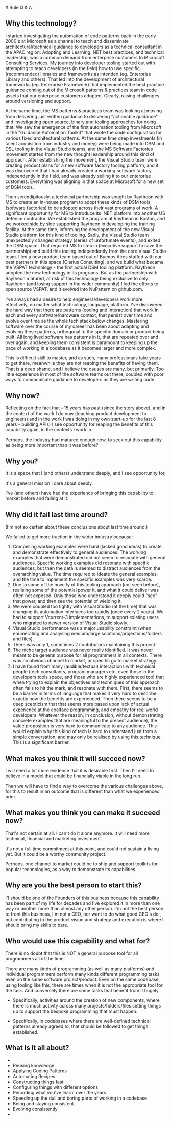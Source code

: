 ﻿﻿﻿﻿﻿﻿﻿﻿﻿# Rule Q & A

## Why this technology?

I started investigating the automation of code patterns back in the early 2000's at Microsoft as a channel to teach and disseminate architectural/technical guidance to developers as a technical consultant in the APAC region. Adopting and Learning .NET best practices, and technical leadership, was a common demand from enterprise customers to Microsoft Consulting Services. My journey into developer tooling started out with attempting to teach developers (in the field) how to use specific (recommended) libraries and frameworks as intended (eg. Enterprise Library and others). That led into the development of architectural frameworks (eg. Enterprise Framework) that implemented the best practice guidance coming out of the Microsoft patterns & practices team in code assets that our enterprise customers adopted. Clearly, raising challenges around versioning and support. 

At the same time, the MS patterns & practices team was looking at moving from delivering just written guidance to delivering "actionable guidance" and investigating open source, binary and tooling approaches for doing that. We saw the emergence of the first automation tooling from Microsoft in the "Guidance Automation Toolkit" that wrote the code configuration for various fixed architectural patterns.  At the same time deep investments (in talent acquisition from industry and money) were being made into DSM and DSL tooling in the Visual Studio teams, and the MS Software Factories movement started from the new thought leadership around this kind of approach. After establishing the movement, the Visual Studio team were creating product plans for a new software factory tooling platform, and it was discovered that I had already created a working software factory independently in the field, and was already selling it to our enterprise customers. Everything was aligning in that space at Microsoft for a new set of DSM tools.

Then serendipitously, a technical partnership was sought by Raytheon with MS to create an in-house program to adopt these kinds of DSM tools (software factories) to be adopted across their vast programs of work. A significant opportunity for MS to introduce its .NET platform into another US defence contractor. We established the program at Raytheon in Boston, and we worked side by side supporting Raytheon in developing the training facility. At the same time, informing the development of the new Visual Studio platform for this kind of tooling. Sadly, the Visual Studio team unexpectedly changed strategy (series of unfortunate events), and exited the DSM space. That required MS to step in (executive support to save the partnership) and build this tooling independently from the core Visual Studio team. I led a new product team based out of Buenos Aires staffed with our best partners in this space (Clarius Consulting), and we build what became the VSPAT technology - the first actual DSM tooling platform. Raytheon adopted the new technology in its programs. But as the partnership with Raytheon matured, at risk of this technology being exclusive to only Raytheon (and losing support in the wider community) I led the efforts to open source VSPAT, and it evolved into NuPattern on github.com. 

I've always had a desire to help engineers/developers work more effectively, no matter what technology, language, platform. I've discovered the hard way  that there are patterns (coding and interaction) that work in each and every software/hardware context, that persist over time and evolve over time as the whole tech stack below changes. Mastering software over the course of my career has been about adapting and evolving these patterns, orthogonal to the specific domain or product being built. All long lived software has patterns in it, that are repeated over and over again, and keeping them consistent is paramount to keeping up the pace of working in a codebase as it becomes larger and more complex.

This is difficult skill to master, and as such, many professionals take years to get there, meanwhile they are not reaping the benefits of having them. That is a deep shame, and I believe the causes are many, but primarily. Too little experience in most of the software teams out there, coupled with poor ways to communicate guidance to developers as they are writing code.

## Why now?

Reflecting on the fact that ~15 years has past (since the story above), and in the context of the work I do now (teaching product development to engineers) and in the work I was doing in my own start-up for the last 8 years - building APIs) I see opportunity for reaping the benefits of this capability again, in the contexts I work in.

Perhaps, the industry had matured enough now, to seek out this capability as being more important than it was before?

## Why you?

It is a space that I (and others) understand deeply, and I see opportunity for,

It's a general mission I care about deeply. 

I've (and others) have had the experience of bringing this capability to market before and failing at it.

## Why did it fail last time around?

(I'm not so certain about these conclusions about last time around.)

We failed to get more traction in the wider industry because:

1. Compelling working examples were hard (lacked good ideas) to create and demonstrate effectively to general audiences. The working examples that were demonstrated did not seem to resonate with general audiences. Specific working examples did resonate with specific audiences, but then the details seemed to distract audiences from the overarching value. The time required to ideate the general examples, and the time to implement the specific examples was very scarce.
1. Due to some of the novelty of this tooling approach (not seen before), realising some of the potential power it, and what it could deliver was often not exposed. Only those who understood it deeply could "see" that power, and then see the potential of wielding it.
1. We were coupled too tightly with Visual Studio (at the time) that was changing its automation interfaces too rapidly (once every 2 years). We had to support Vcurrent-3 implementations, to support existing users who migrated to newer version of Visual Studio slowly.
3. Visual Studio performance was a major usability constraint (when enumerating and analysing medium/large solutions/projections/folders and files).
4. There was only 1, sometimes 2 contributors maintaining this project.
5. The niche target audience was never really identified. It was never meant to be general purpose for all programmers in all contexts. There was no obvious channel to market, or specific go to market strategy.
5. I have found from many (audible/textual) interactions with technical people (tech consultants, program managers etc, even those in the developers tools space, and those who are highly experienced too) that when trying to explain the objectives and techniques of this approach often fails to hit the mark, and resonate with them. First, there seems to be a barrier in terms of language that makes it very hard to describe exactly how the benefits are experienced. Then there seems to be a deep scepticism that that seems more based upon lack of actual experience at the coalface programming, and empathy for real world developers. Whatever the reason, in conclusion, without demonstrating concrete examples that are meaningful to the present audience), the value proposition is very hard to communicate to any audience. This would explain why this kind of tech is hard to understand just from a simple conversation, and may only be realised by using this technique. This is a significant barrier.

## What makes you think it will succeed now?

I will need a lot more evidence that it is desirable first. Then I'll need to believe in a model that could be financially viable in the long run.

Then we will have to find a way to overcome the various challenges above, for this to result in an outcome that is different than what we experienced prior.

## What makes you think you can make it succeed now?

That's not certain at all. I can't do it alone anymore. It will need more technical, financial and marketing investment.

It's not a full time commitment at this point, and could not sustain a living yet. But it could be a worthy community project. 

Perhaps, one channel to market could be to ship and support toolkits for popular technologies, as a way to demonstrate its capabilities.

## Why are you the best person to start this?
I'I should be one of the Founders of this business because this capability has been part of my life for decades and I've explored it in more than one way or another more than almost any other person. I'm not the best person to front this business, I'm not a CEO, nor want to do what good CEO's do , but contributing to the product vision and strategy and execution is where I should bring my skills to bare.

## Who would use this capability and what for?

There is no doubt that this is NOT a general purpose tool for all programmers all of the time.

There are many kinds of programming (as well as many platforms) and individual programmers perform many kinds different programming tasks even on the same software project/product. Even on the same codebase, using tooling like this, there are times when it is not the appropriate tool for the task. And conversely there are some tasks that benefit from it hugely. 

* Specifically, activities around the creation of new components, where there is much activity across many projects/folders/files setting things up to support the bespoke programming that must happen. 

* Specifically, in codebases where there are well-defined technical patterns already agreed to, that should be followed to get things established.

## What is it all about?

* 
* Reusing knowledge
* Applying Coding Patterns
* Automating Recipes
* Constructing things fast
* Configuring things with different options
* Recording what you've learnt over the years
* Speeding up the dull and boring parts of working in a codebase
* Being and staying consistent.
* Evolving consistently
* 


